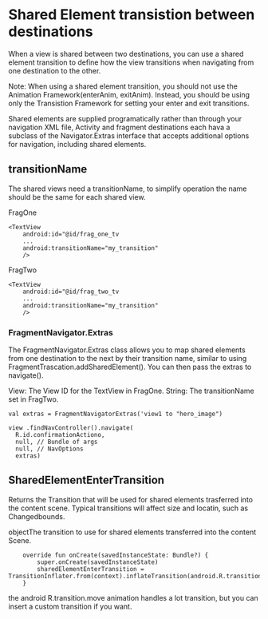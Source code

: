 # Shared Element transistion between destinations
When a view is shared between two destinations, you can use a shared element transition to define how the view transitions when navigating from one destination to the other. 

Note: When using a shared element transition, you should not use the Animation Framework(enterAnim, exitAnim). Instead, you should be using only the Transistion Framework for setting your enter and exit transitions. 

Shared elements are supplied programatically rather than through your navigation XML file, Activity and fragment destinations each hava a subclass of the Navigator.Extras interface that accepts additional options for navigation, including shared elements. 

## transitionName
The shared views need a transitionName, to simplify operation the name should be the same for each shared view. 

FragOne
```
<TextView
    android:id="@id/frag_one_tv
    ...
    android:transitionName="my_transition"
    />
```

FragTwo
```
<TextView
    android:id="@id/frag_two_tv
    ...
    android:transitionName="my_transition"
    />
```



### FragmentNavigator.Extras
The FragmentNavigator.Extras class allows you to map shared elements from one destination to the next by their transition name, similar to using FragmentTrascation.addSharedElement(). You can then pass the extras to navigate().

View: The View ID for the TextView in FragOne.
String: The transitionName set in FragTwo.

```
val extras = FragmentNavigatorExtras('view1 to "hero_image")

view .findNavController().navigate(
  R.id.confirmationActiono,
  null, // Bundle of args
  null, // NavOptions
  extras)
```

## SharedElementEnterTransition
Returns the Transition that will be used for shared elements trasferred into the content scene. Typical transitions will affect size and locatin, such as Changedbounds.

objectThe transition to use for shared elements transferred into the content Scene.
```
    override fun onCreate(savedInstanceState: Bundle?) {
        super.onCreate(savedInstanceState)
        sharedElementEnterTransition = TransitionInflater.from(context).inflateTransition(android.R.transition.move)
    }
```
the android R.transition.move animation handles a lot transition, but you can insert a custom transition if you want. 
